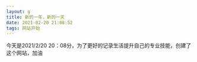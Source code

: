 ```yaml
---
layout: g
title: 新的一年，新的一天
date: 2021-02-20 21:08:52
tags: 网站开始
---
```



今天是2021/2/20 20：08分，为了更好的记录生活提升自己的专业技能，创建了这个网站，加油